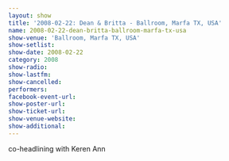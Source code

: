 ```yaml
---
layout: show
title: '2008-02-22: Dean & Britta - Ballroom, Marfa TX, USA'
name: 2008-02-22-dean-britta-ballroom-marfa-tx-usa
show-venue: 'Ballroom, Marfa TX, USA'
show-setlist: 
show-date: 2008-02-22
category: 2008
show-radio: 
show-lastfm: 
show-cancelled: 
performers: 
facebook-event-url: 
show-poster-url: 
show-ticket-url: 
show-venue-website: 
show-additional: 
---
```


co-headlining with Keren Ann